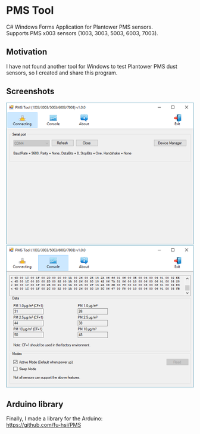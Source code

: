 # PMS Tool

C# Windows Forms Application for Plantower PMS sensors.  
Supports PMS x003 sensors (1003, 3003, 5003, 6003, 7003).

## Motivation

I have not found another tool for Windows to test Plantower PMS dust sensors, so I created and share this program.

## Screenshots
![Connecting](Screenshots/1.PNG)
![Console](Screenshots/2.PNG)

## Arduino library
Finally, I made a library for the Arduino:  
https://github.com/fu-hsi/PMS
